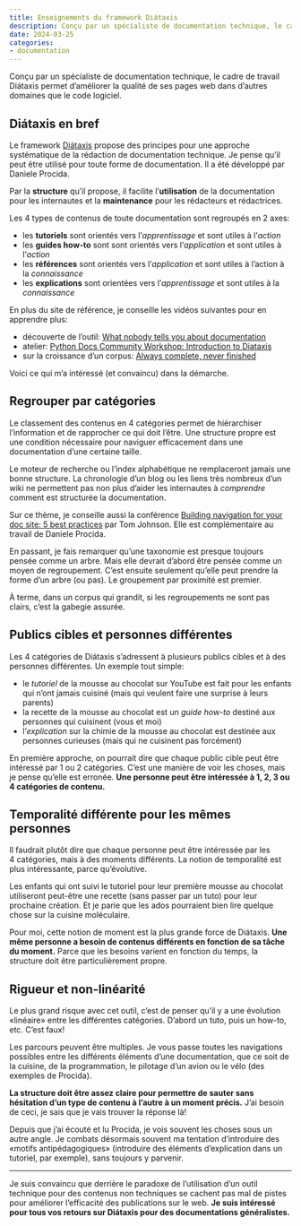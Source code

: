 ```yaml
---
title: Enseignements du framework Diátaxis
description: Conçu par un spécialiste de documentation technique, le cadre de travail Diátaxis permet d’améliorer la qualité de ses pages web dans d’autres domaines que le code logiciel.
date: 2024-03-25
categories:
- documentation
---
```


Conçu par un spécialiste de documentation technique, le cadre de travail Diátaxis permet d’améliorer la qualité de ses pages web dans d’autres domaines que le code logiciel.

## Diátaxis en bref

Le framework [Diátaxis](https://diataxis.fr/) propose des principes pour une approche systématique de la rédaction de documentation technique. Je pense qu’il peut être utilisé pour toute forme de documentation. Il a été développé par Daniele Procida.

Par la **structure** qu’il propose, il facilite l’**utilisation** de la documentation pour les internautes et la **maintenance** pour les rédacteurs et rédactrices.

Les 4 types de contenus de toute documentation sont regroupés en 2 axes:

- les **tutoriels** sont orientés vers l’*apprentissage* et sont utiles à l’*action*
- les **guides how-to** sont sont orientés vers l’*application* et sont utiles à l’*action*
- les **références** sont orientés vers l’*application* et sont utiles à l’action à la *connaissance*
- les **explications** sont orientées vers l’*apprentissage* et sont utiles à la *connaissance*

En plus du site de référence, je conseille les vidéos suivantes pour en apprendre plus:

- découverte de l’outil: [What nobody tells you about documentation](https://www.youtube.com/watch?v=t4vKPhjcMZg)
- atelier: [Python Docs Community Workshop: Introduction to Diataxis](https://www.youtube.com/watch?v=710uQqIqsWk)
- sur la croissance d’un corpus: [Always complete, never finished](https://www.youtube.com/watch?v=Wc7n7uIg4AM)

Voici ce qui m’a intéressé (et convaincu) dans la démarche.

## Regrouper par catégories

Le classement des contenus en 4 catégories permet de hiérarchiser l’information et de rapprocher ce qui doit l’être. Une structure propre est une condition nécessaire pour naviguer efficacement dans une documentation d’une certaine taille.

Le moteur de recherche ou l’index alphabétique ne remplaceront jamais une bonne structure. La chronologie d’un blog ou les liens très nombreux d’un wiki ne permettent pas non plus d’aider les internautes à *comprendre* comment est structurée la documentation.

Sur ce thème, je conseille aussi la conférence [Building navigation for your doc site: 5 best practices](https://www.writethedocs.org/videos/na/2017/building-navigation-for-your-doc-site-5-best-practices-tom-johnson/) par Tom Johnson. Elle est complémentaire au travail de Daniele Procida.

En passant, je fais remarquer qu’une taxonomie est presque toujours pensée comme un arbre. Mais elle devrait d’abord être pensée comme un moyen de regroupement. C’est ensuite seulement qu’elle peut prendre la forme d’un arbre (ou pas). Le groupement par proximité est premier.

À terme, dans un corpus qui grandit, si les regroupements ne sont pas clairs, c’est la gabegie assurée.

## Publics cibles et personnes différentes

Les 4 catégories de Diátaxis s’adressent à plusieurs publics cibles et à des personnes différentes. Un exemple tout simple:

- le *tutoriel* de la mousse au chocolat sur YouTube est fait pour les enfants qui n’ont jamais cuisiné (mais qui veulent faire une surprise à leurs parents)
- la recette de la mousse au chocolat est un *guide how-to* destiné aux personnes qui cuisinent (vous et moi)
- l’*explication* sur la chimie de la mousse au chocolat est destinée aux personnes curieuses (mais qui ne cuisinent pas forcément)

En première approche, on pourrait dire que chaque public cible peut être intéressé par 1 ou 2 catégories. C’est une manière de voir les choses, mais je pense qu’elle est erronée. **Une personne peut être intéressée à 1, 2, 3 ou 4 catégories de contenu.**

## Temporalité différente pour les mêmes personnes

Il faudrait plutôt dire que chaque personne peut être intéressée par les 4 catégories, mais à des moments différents. La notion de temporalité est plus intéressante, parce qu’évolutive.

Les enfants qui ont suivi le tutoriel pour leur première mousse au chocolat utiliseront peut-être une recette (sans passer par un tuto) pour leur prochaine création. Et je parie que les ados pourraient bien lire quelque chose sur la cuisine moléculaire.

Pour moi, cette notion de moment est la plus grande force de Diátaxis. **Une même personne a besoin de contenus différents en fonction de sa tâche du moment.** Parce que les besoins varient en fonction du temps, la structure doit être particulièrement propre.

## Rigueur et non-linéarité

Le plus grand risque avec cet outil, c’est de penser qu’il y a une évolution «linéaire» entre les différentes catégories. D’abord un tuto, puis un how-to, etc. C’est faux!

Les parcours peuvent être multiples. Je vous passe toutes les navigations possibles entre les différents éléments d’une documentation, que ce soit de la cuisine, de la programmation, le pilotage d’un avion ou le vélo (des exemples de Procida).

**La structure doit être assez claire pour permettre de sauter sans hésitation d’un type de contenu à l’autre à un moment précis.** J’ai besoin de ceci, je sais que je vais trouver la réponse là!

Depuis que j’ai écouté et lu Procida, je vois souvent les choses sous un autre angle. Je combats désormais souvent ma tentation d’introduire des «motifs antipédagogiques» (introduire des éléments d’explication dans un tutoriel, par exemple), sans toujours y parvenir.

----

Je suis convaincu que derrière le paradoxe de l’utilisation d’un outil technique pour des contenus non techniques se cachent pas mal de pistes pour améliorer l’efficacité des publications sur le web. **Je suis intéressé pour tous vos retours sur Diátaxis pour des documentations généralistes.** 